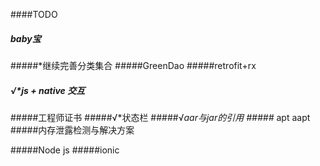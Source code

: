 ####TODO
##### baby宝
#####*继续完善分类集合 
#####GreenDao
#####retrofit+rx
##### √*js + native 交互
#####工程师证书
#####√*状态栏
#####√*aar与jar的引用
#####* apt  aapt
#####内存泄露检测与解决方案

#####Node js
#####ionic

